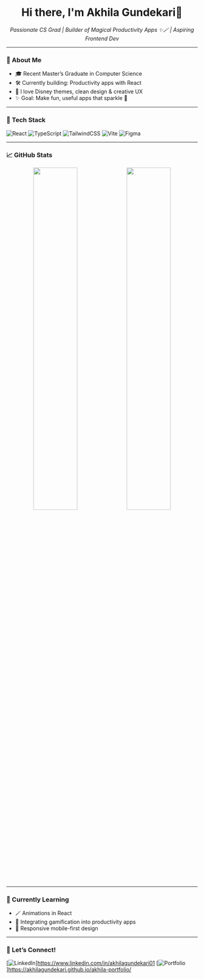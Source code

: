 <h1 align="center">Hi there, I'm Akhila Gundekari👋</h1>

<p align="center">
  <em>Passionate CS Grad | Builder of Magical Productivity Apps ✨🪄 | Aspiring Frontend Dev</em>
</p>

---

### 💫 About Me

- 🎓 Recent Master’s Graduate in Computer Science  
- 🛠️ Currently building: Productivity apps with React  
- 🎨 I love Disney themes, clean design & creative UX
- ✨ Goal: Make fun, useful apps that sparkle 💖

---

### 🚀 Tech Stack
![React](https://img.shields.io/badge/-React-61DAFB?style=flat-square&logo=react)
![TypeScript](https://img.shields.io/badge/-TypeScript-3178C6?style=flat-square&logo=typescript)
![TailwindCSS](https://img.shields.io/badge/-TailwindCSS-06B6D4?style=flat-square&logo=tailwindcss)
![Vite](https://img.shields.io/badge/-Vite-646CFF?style=flat-square&logo=vite)
![Figma](https://img.shields.io/badge/-Figma-F24E1E?style=flat-square&logo=figma)

---

### 📈 GitHub Stats

<p align="center">
  <img src="https://github-readme-stats.vercel.app/api?username=AkhilaGundekari&show_icons=true&theme=tokyonight" width="48%" />
  <img src="https://github-readme-stats.vercel.app/api/top-langs/?username=AkhilaGundekari&layout=compact&theme=tokyonight" width="48%" />
</p>

---

### 🧠 Currently Learning
- 🪄 Animations in React
- 🐬 Integrating gamification into productivity apps
- 📱 Responsive mobile-first design

---

### 🔗 Let’s Connect!

[![LinkedIn](https://img.shields.io/badge/-LinkedIn-blue?style=flat-square&logo=linkedin&logoColor=white)]https://www.linkedin.com/in/akhilagundekari01 
[![Portfolio](https://img.shields.io/badge/-Portfolio-000?style=flat-square&logo=vercel&logoColor=white)]https://akhilagundekari.github.io/akhila-portfolio/



